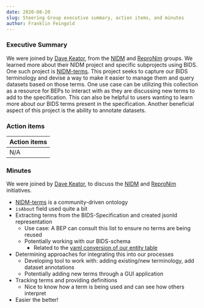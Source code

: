 ```yaml
---
date: 2020-08-20
slug: Steering Group executive summary, action items, and minutes
author: Franklin Feingold
---
```








### Executive Summary

We were joined by [Dave Keator](https://faculty.sites.uci.edu/davidkeator/people/), from the [NIDM](http://nidm.nidash.org/) and [ReproNim](https://www.repronim.org/) groups. We learned more about their NIDM project and specific subprojects using BIDS. One such project is [NIDM-terms](https://github.com/incf-nidash/nidm-terms). This project seeks to capture our BIDS terminology and devise a way to make it easier to manage them and query datasets based on those terms. One use case can be utilizing this collection as a resource for BEPs to interact with as they are discussing new terms to add to the specification. This can also be helpful to users wanting to learn more about our BIDS terms present in the specification. Another beneficial aspect of this project is the ability to annotate datasets.

### Action items

| Action items |
| -------- |
| N/A    |

### Minutes

We were joined by [Dave Keator](https://faculty.sites.uci.edu/davidkeator/people/), to discuss the [NIDM](http://nidm.nidash.org/) and [ReproNim](https://www.repronim.org/) initiatives.
- [NIDM-terms](https://github.com/incf-nidash/nidm-terms) is a community-driven ontology
- `isAbout` field used quite a bit
- Extracting terms from the BIDS-Specification and created jsonld representation
  - Use case: A BEP can consult this list to ensure no terms are being reused
  - Potentially working with our BIDS-schema
    - Related to the [yaml conversion of our entity table](https://github.com/bids-standard/bids-specification/pull/475)
- Determining approaches for integrating this into our processes
  - Developing tool to work with: adding existing/new terminology, add dataset annotations
  - Potentially adding new terms through a GUI application
- Tracking terms and providing definitions
  - Nice to know how a term is being used and can see how others interpret
- Easier the better!
